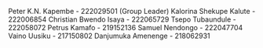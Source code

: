 Peter K.N. Kapembe - 222029501 (Group Leader)
Kalorina Shekupe Kalute - 222006854
Christian Bwendo Isaya - 222065729
Tsepo Tubaundule - 222058072
Petrus Kamafo - 219152136
Samuel Nendongo - 222047704
Vaino Uusiku - 217150802
Danjumuka Amenenge - 218062931
